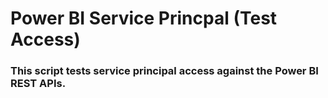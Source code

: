 # Power BI Service Princpal (Test Access)

### This script tests service principal access against the Power BI REST APIs.